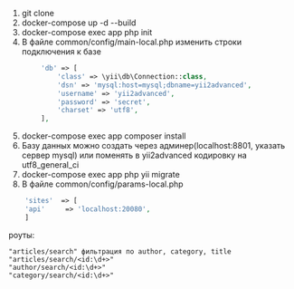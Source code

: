 1. git clone
2. docker-compose up -d --build
3. docker-compose exec app php init
4. В файле common/config/main-local.php изменить строки подключения к базе
```php
        'db' => [
            'class' => \yii\db\Connection::class,
            'dsn' => 'mysql:host=mysql;dbname=yii2advanced',
            'username' => 'yii2advanced',
            'password' => 'secret',
            'charset' => 'utf8',
        ],
```
5. docker-compose exec app composer install
6. Базу данных можно создать через админер(localhost:8801, указать сервер mysql) или поменять в yii2advanced кодировку на utf8_general_ci
7. docker-compose exec app php yii migrate
8. В файле common/config/params-local.php
```php
    'sites'  => [
    'api'     => 'localhost:20080',
    ]
```

роуты:
```text
"articles/search" фильтрация по author, category, title
"articles/search/<id:\d+>"
"author/search/<id:\d+>"
"category/search/<id:\d+>"
```